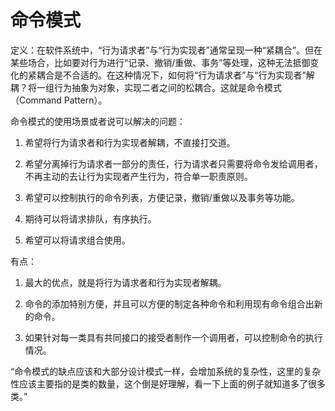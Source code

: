 # 命令模式

定义：在软件系统中，“行为请求者”与“行为实现者”通常呈现一种“紧耦合”。但在某些场合，比如要对行为进行“记录、撤销/重做、事务”等处理，这种无法抵御变化的紧耦合是不合适的。在这种情况下，如何将“行为请求者”与“行为实现者”解耦？将一组行为抽象为对象，实现二者之间的松耦合。这就是命令模式（Command Pattern）。
 
命令模式的使用场景或者说可以解决的问题：

1. 希望将行为请求者和行为实现者解耦，不直接打交道。

2. 希望分离掉行为请求者一部分的责任，行为请求者只需要将命令发给调用者，不再主动的去让行为实现者产生行为，符合单一职责原则。

3. 希望可以控制执行的命令列表，方便记录，撤销/重做以及事务等功能。

4. 期待可以将请求排队，有序执行。

5. 希望可以将请求组合使用。

有点：

1. 最大的优点，就是将行为请求者和行为实现者解耦。

2. 命令的添加特别方便，并且可以方便的制定各种命令和利用现有命令组合出新的命令。

3. 如果针对每一类具有共同接口的接受者制作一个调用者，可以控制命令的执行情况。

“命令模式的缺点应该和大部分设计模式一样，会增加系统的复杂性，这里的复杂性应该主要指的是类的数量，这个倒是好理解，看一下上面的例子就知道多了很多类。”
